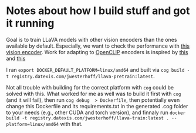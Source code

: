 # Notes about how I build stuff and got it running

Goal is to train LLaVA models with other vision encoders than the ones available by default. Especially, we want to check the performance with [this vision encoder](https://huggingface.co/UCSC-VLAA/ViT-L-14-CLIPA-336-datacomp1B).
Work for adapting to [OpenCLIP](https://github.com/mlfoundations/open_clip) encoders is inspired by [this](https://gist.github.com/TommyIX/681ad23947c3aa7c8482f4d39849df7d) and [this](https://github.com/haotian-liu/LLaVA/pull/966/commits/f7ad580555a0eee034e56fe9570aa23308bb6eee#diff-37265e6713ed9c53be498990d401380684d625f6fb9be6cc80772c277153fa37)

I ran `export DOCKER_DEFAULT_PLATFORM=linux/amd64` and built via `cog build -t registry.datexis.com/jwesterhoff/llava-pretrain:latest`.

Not all trouble with building for the correct platform with `cog` could be solved with this.
What worked for me as well was to build it first with `cog` (and it will fail), then run `cog debug  > Dockerfile`, then potentially even change this Dockerfile and its requirements.txt in the generated .cog folder to your needs (e.g., other CUDA and torch version), and finnaly run `docker build -t registry.datexis.com/jwesterhoff/llava-train:latest . --platform=linux/amd64` with that.
